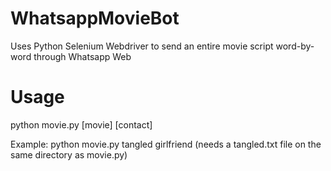 # WhatsappMovieBot
Uses Python Selenium Webdriver to send an entire movie script word-by-word through Whatsapp Web

# Usage
python movie.py [movie] [contact]

Example:
python movie.py tangled girlfriend
(needs a tangled.txt file on the same directory as movie.py)
